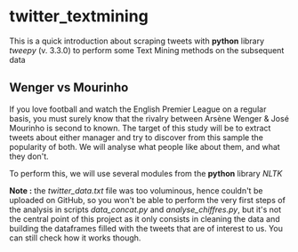 # twitter_textmining

This is a quick introduction about scraping tweets with **python** library *tweepy* (v. 3.3.0) to perform some Text Mining methods on the subsequent data

## Wenger vs Mourinho

If you love football and watch the English Premier League on a regular basis, you must surely know that the rivalry between Arsène Wenger & José Mourinho is second to known. The target of this study will be to extract tweets about either manager and try to discover from this sample the popularity of both. We will analyse what people like about them, and what they don't.

To perform this, we will use several modules from the **python** library *NLTK*

**Note :** the *twitter_data.txt* file was too voluminous, hence couldn't be uploaded on GitHub, so you won't be able to perform the very first steps of the analysis in scripts *data_concat.py* and *analyse_chiffres.py*, but it's not the central point of this project as it only consists in cleaning the data and building the dataframes filled with the tweets that are of interest to us. You can still check how it works though.
